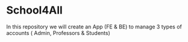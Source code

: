 # School4All
In this repository we will create an App (FE &amp; BE) to manage 3 types of accounts ( Admin, Professors &amp; Students) 
